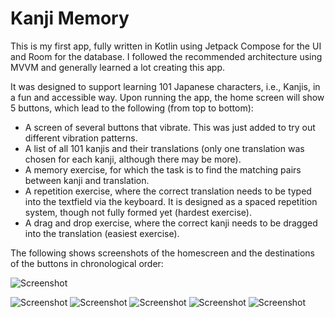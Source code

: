 # Kanji Memory

This is my first app, fully written in Kotlin using Jetpack Compose for the UI and Room for the database. I followed the recommended architecture using MVVM and generally learned a lot creating this app.

It was designed to support learning 101 Japanese characters, i.e., Kanjis, in a fun and accessible way. 
Upon running the app, the home screen will show 5 buttons, which lead to the following (from top to bottom): 
- A screen of several buttons that vibrate. This was just added to try out different vibration patterns.
- A list of all 101 kanjis and their translations (only one translation was chosen for each kanji, although there may be more).
- A memory exercise, for which the task is to find the matching pairs between kanji and translation.
- A repetition exercise, where the correct translation needs to be typed into the textfield via the keyboard. It is designed as a spaced repetition system, though not fully formed yet (hardest exercise).
- A drag and drop exercise, where the correct kanji needs to be dragged into the translation (easiest exercise).

The following shows screenshots of the homescreen and the destinations of the buttons in chronological order: 

![Screenshot](HomeScreen.png)

![Screenshot]()
![Screenshot](KanjiList.png)
![Screenshot](ExerciseScreen.png)
![Screenshot](RepetitionExercise.png)
![Screenshot](DragDropExercise.png)
